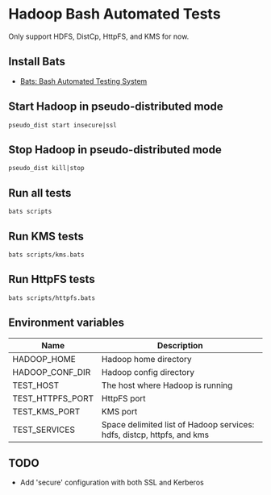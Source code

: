 # Hadoop Bash Automated Tests

Only support HDFS, DistCp, HttpFS, and KMS for now.

## Install Bats

* [Bats: Bash Automated Testing System](https://github.com/sstephenson/bats)

## Start Hadoop in pseudo-distributed mode

    pseudo_dist start insecure|ssl

## Stop Hadoop in pseudo-distributed mode

    pseudo_dist kill|stop

## Run all tests

    bats scripts

## Run KMS tests

    bats scripts/kms.bats

## Run HttpFS tests

    bats scripts/httpfs.bats

## Environment variables

Name             | Description
-----------------|-------------
HADOOP_HOME      | Hadoop home directory
HADOOP_CONF_DIR  | Hadoop config directory
TEST_HOST        | The host where Hadoop is running
TEST_HTTPFS_PORT | HttpFS port
TEST_KMS_PORT    | KMS port
TEST_SERVICES    | Space delimited list of Hadoop services: hdfs, distcp, httpfs, and kms

## TODO

* Add 'secure' configuration with both SSL and Kerberos
